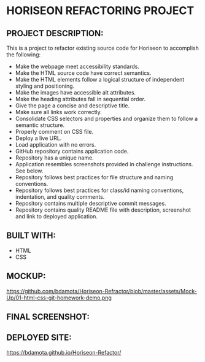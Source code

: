 # HORISEON REFACTORING PROJECT

## PROJECT DESCRIPTION:
This is a project to refactor existing source code for Horiseon to accomplish the following:
* Make the webpage meet accessibility standards.
* Make the HTML source code have correct semantics. 
* Make the HTML elements follow a logical structure of independent styling and positioning.
* Make the images have accessible alt attributes.
* Make the heading attributes fall in sequential order. 
* Give the page a concise and descriptive title. 
* Make sure all links work correctly. 
* Consolidate CSS selectors and properties and organize them to follow a semantic structure.  
* Properly comment on CSS file. 
* Deploy a live URL. 
* Load application with no errors. 
* GitHub repository contains application code. 
* Repository has a unique name. 
* Application resembles screenshots provided in challenge instructions. See below. 
* Repository follows best practices for file structure and naming conventions. 
* Repository follows best practices for class/id naming conventions, indentation, and quality comments. 
* Repository contains multiple descriptive commit messages. 
* Repository contains quality README file with description, screenshot and link to deployed application. 

## BUILT WITH: 
* HTML 
* CSS

## MOCKUP:
https://github.com/bdamota/Horiseon-Refractor/blob/master/assets/Mock-Up/01-html-css-git-homework-demo.png

## FINAL SCREENSHOT:

## DEPLOYED SITE:
https://bdamota.github.io/Horiseon-Refactor/

